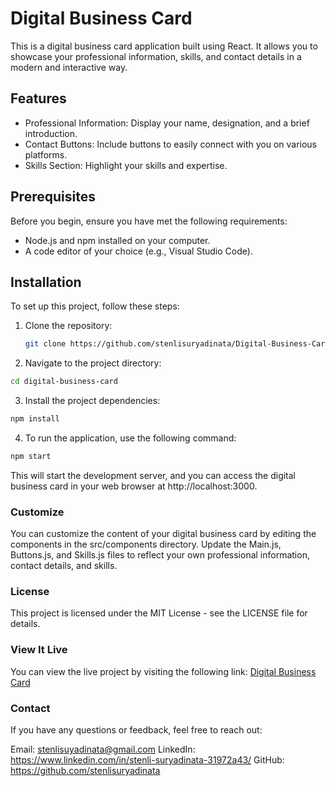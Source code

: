 # Digital Business Card

This is a digital business card application built using React. It allows you to showcase your professional information, skills, and contact details in a modern and interactive way.

## Features

- Professional Information: Display your name, designation, and a brief introduction.
- Contact Buttons: Include buttons to easily connect with you on various platforms.
- Skills Section: Highlight your skills and expertise.

## Prerequisites

Before you begin, ensure you have met the following requirements:

- Node.js and npm installed on your computer.
- A code editor of your choice (e.g., Visual Studio Code).

## Installation

To set up this project, follow these steps:

1. Clone the repository:

   ```bash
   git clone https://github.com/stenlisuryadinata/Digital-Business-Card.git
   ```


2. Navigate to the project directory:

```bash
cd digital-business-card
```
3. Install the project dependencies:

```bash
npm install
```

4. To run the application, use the following command:

```bash
npm start
```
This will start the development server, and you can access the digital business card in your web browser at http://localhost:3000.

### Customize

You can customize the content of your digital business card by editing the components in the src/components directory. Update the Main.js, Buttons.js, and Skills.js files to reflect your own professional information, contact details, and skills.

### License
This project is licensed under the MIT License - see the LICENSE file for details.

### View It Live

You can view the live project by visiting the following link: [Digital Business Card](https://6523862b1e9f463705827aba--steady-taffy-c10d49.netlify.app/)

### Contact
If you have any questions or feedback, feel free to reach out:

Email: stenlisuyadinata@gmail.com
LinkedIn: https://www.linkedin.com/in/stenli-suryadinata-31972a43/
GitHub: https://github.com/stenlisuryadinata

